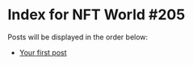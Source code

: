 # Index for NFT World #205
Posts will be displayed in the order below:

- [Your first post](./001-first.md)

